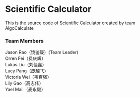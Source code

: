 # Scientific Calculator
This is the source code of Scientific Calculator created by team AlgoCalculate
### Team Members
Jason Rao（饶鉴晟）(Team Leader)  
Orren Fei（费庆辉）  
Lukas Liu（刘佳鑫）  
Lucy Pang（庞越飞）  
Victoria Wei（韦百强）    
Lily Gao（高志伟）  
Yael Mai （麦永毅）
